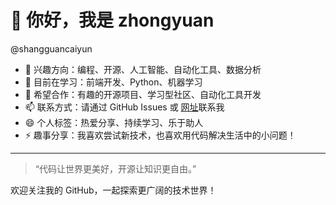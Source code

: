 # 👋 你好，我是 zhongyuan 
@shangguancaiyun
- 👀 兴趣方向：编程、开源、人工智能、自动化工具、数据分析
- 🌱 目前在学习：前端开发、Python、机器学习
- 💞️ 希望合作：有趣的开源项目、学习型社区、自动化工具开发
- 📫 联系方式：请通过 GitHub Issues 或 [网址](http://[2602:294:0:b7:1234:1234:d527:1]:8035/)联系我
- 😄 个人标签：热爱分享、持续学习、乐于助人
- ⚡ 趣事分享：我喜欢尝试新技术，也喜欢用代码解决生活中的小问题！
---
> “代码让世界更美好，开源让知识更自由。”

欢迎关注我的 GitHub，一起探索更广阔的技术世界！
<!---
shangguancaiyun/shangguancaiyun is a ✨ special ✨ repository because its `README.md` (this file) appears on your GitHub profile.
You can click the Preview link to take a look at your changes.
--->
